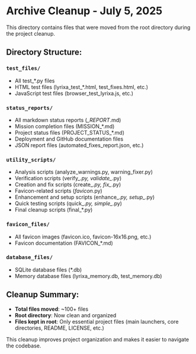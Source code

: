 # Archive Cleanup - July 5, 2025

This directory contains files that were moved from the root directory during the project cleanup.

## Directory Structure:

### `test_files/`
- All test_*.py files
- HTML test files (lyrixa_test_*.html, test_fixes.html, etc.)
- JavaScript test files (browser_test_lyrixa.js, etc.)

### `status_reports/`
- All markdown status reports (*_REPORT*.md)
- Mission completion files (MISSION_*.md)
- Project status files (PROJECT_STATUS_*.md)
- Deployment and GitHub documentation files
- JSON report files (automated_fixes_report.json, etc.)

### `utility_scripts/`
- Analysis scripts (analyze_warnings.py, warning_fixer.py)
- Verification scripts (verify_*.py, validate_*.py)
- Creation and fix scripts (create_*.py, fix_*.py)
- Favicon-related scripts (*favicon*.py)
- Enhancement and setup scripts (enhance_*.py, setup_*.py)
- Quick testing scripts (quick_*.py, simple_*.py)
- Final cleanup scripts (final_*.py)

### `favicon_files/`
- All favicon images (favicon.ico, favicon-16x16.png, etc.)
- Favicon documentation (FAVICON_*.md)

### `database_files/`
- SQLite database files (*.db)
- Memory database files (lyrixa_memory.db, test_memory.db)

## Cleanup Summary:
- **Total files moved**: ~100+ files
- **Root directory**: Now clean and organized
- **Files kept in root**: Only essential project files (main launchers, core directories, README, LICENSE, etc.)

This cleanup improves project organization and makes it easier to navigate the codebase.
